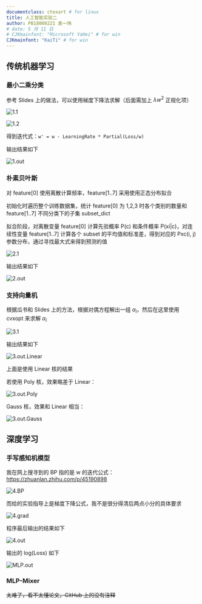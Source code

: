 ```yaml
---
documentclass: ctexart # for linux
title: 人工智能实验二
author: PB18000221 袁一玮
# date: 5 月 11 日
# CJKmainfont: "Microsoft YaHei" # for win
CJKmainfont: "KaiTi" # for win
---
```


## 传统机器学习

### 最小二乘分类

参考 Slides 上的做法，可以使用梯度下降法求解（后面需加上 $\lambda w^2$ 正规化项）

![1.1](fig/1.1.png)

![1.2](fig/1.2.png)

得到迭代式：`w' = w - LearningRate * Partial(Loss/w)`

输出结果如下

![1.out](fig/1.out.png)

### 朴素贝叶斯

对 feature[0] 使用离散计算频率，feature[1..7] 采用使用正态分布拟合

初始化时遍历整个训练数据集，统计 feature[0] 为 1,2,3 时各个类别的数量和 feature[1..7] 不同分类下的子集 subset_dict

拟合阶段，对离散变量 feature[0] 计算先验概率 P(c) 和条件概率 P(xi|c)，对连续性变量 feature[1..7] 计算各个 subset 的平均值和标准差，得到对应的 Pxc(i, j) 参数分布，通过寻找最大式来得到预测的值

![2.1](fig/2.1.png)

输出结果如下

![2.out](fig/2.out.png)

### 支持向量机

根据瓜书和 Slides 上的方法，根据对偶方程解出一组 $\alpha_i$，然后在这里使用 cvxopt 来求解 $\alpha_i$

![3.1](fig/3.1.png)

输出结果如下

![3.out.Linear](fig/3.out.png)

上面是使用 Linear 核的结果

若使用 Poly 核，效果略差于 Linear：

![3.out.Poly](fig/3.out.poly.png)

Gauss 核，效果和 Linear 相当：

![3.out.Gauss](fig/3.out.gauss.png)

## 深度学习

### 手写感知机模型

我在网上搜寻到的 BP 指的是 w 的迭代公式：<https://zhuanlan.zhihu.com/p/45190898>

![4.BP](fig/4.BP.png)

而给的实验指导上是梯度下降公式，我不是很分得清后两点小分的具体要求

![4.grad](fig/4.partial.png)

程序最后输出的结果如下

![4.out](fig/4.out.png)

输出的 log(Loss) 如下

![MLP.out](fig/MLP_out.png)

### MLP-Mixer

<del>太难了，看不太懂论文，GitHub 上的没有注释</del>
